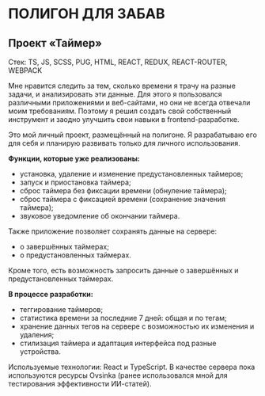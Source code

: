 # ПОЛИГОН ДЛЯ ЗАБАВ

## Проект «Таймер»
Стек: TS, JS, SCSS, PUG, HTML, REACT, REDUX, REACT-ROUTER, WEBPACK

Мне нравится следить за тем, сколько времени я трачу на разные задачи, и анализировать эти данные. Для этого я пользовался различными приложениями и веб-сайтами, но они не всегда отвечали моим требованиям. Поэтому я решил создать свой собственный инструмент и заодно улучшить свои навыки в frontend-разработке.

Это мой личный проект, размещённый на полигоне. Я разрабатываю его для себя и планирую развивать только для личного использования.

**Функции, которые уже реализованы:**
* установка, удаление и изменение предустановленных таймеров;
* запуск и приостановка таймера;
* сброс таймера без фиксации времени (обнуление таймера);
* сброс таймера с фиксацией времени (сохранение значения таймера);
* звуковое уведомление об окончании таймера.

Также приложение позволяет сохранять данные на сервере:
* о завершённых таймерах;
* о предустановленных таймерах.

Кроме того, есть возможность запросить данные о завершённых и предустановленных таймерах.

**В процессе разработки:**
* теггирование таймеров;
* статистика времени за последние 7 дней: общая и по тегам;
* хранение данных тегов на сервере с возможностью их изменения и удаления;
* стилизация таймера и адаптация интерфейса под разные устройства.

Используемые технологии: React и TypeScript. 
В качестве сервера пока используются ресурсы Ovsinka (ранее использовался мной для тестирования эффективности ИИ-статей).
